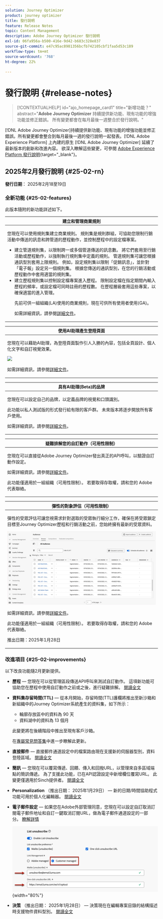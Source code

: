 ```yaml
---
solution: Journey Optimizer
product: journey optimizer
title: 發行說明
feature: Release Notes
topic: Content Management
description: Adobe Journey Optimizer 發行說明
exl-id: 06fa956a-b500-416e-9d42-b683c328e837
source-git-commit: e47c95ac8981356bcfb742105cbf1faa5d53c189
workflow-type: tm+mt
source-wordcount: '768'
ht-degree: 22%

---
```


# 發行說明 {#release-notes}

>[!CONTEXTUALHELP]
>id="ajo_homepage_card1"
>title="新增功能？"
>abstract="**Adobe Journey Optimizer** 持續提供新功能、現有功能的增強功能並修正錯誤。 所有變更都會在每月最後一週整合於發行說明。"

[!DNL Adobe Journey Optimizer]持續提供新功能、現有功能的增強功能並修正錯誤。所有變更都會整合到每月最後一週的發行說明一起發表。[!DNL Adobe Experience Platform] 上內建的原生 [!DNL Adobe Journey Optimizer] 延續了最新版本的創新和改進內容。 欲深入瞭解這些變更，可參閱 [Adobe Experience Platform 發行說明](https://experienceleague.adobe.com/docs/experience-platform/release-notes/latest.html){target="_blank"}。

## 2025年2月發行說明 {#25-02-rn}

<!--
**Early release notes below are subject to change without prior notice until the release availability date**. Links, screens and updated documentation are published at the release date.-->

**發行日期**： 2025年2月18至19日


### 全新功能 {#25-02-features}

此版本隨附的新功能詳述如下。

<table>
<thead>
<tr>
<th><strong>建立和管理商業規則</strong><br/></th>
</tr>
</thead>
<tbody>
<tr>
<td>
<p>您現在可以使用規則集建立商業規則。 規則集是規則群組，可協助您限制行銷活動中傳送的訊息和跨管道的歷程動作，並控制歷程中的設定檔專案。<p>
<p><ul><li>建立管道規則集，以限制跨一或多個管道傳送的訊息數。 將它們套用至行銷活動或歷程動作，以強制執行規則集中定義的規則。 管道規則集可讓您根據通訊型別套用上限規則。 例如，設定規則集以限制「促銷訊息」，並針對「電子報」設定另一個規則集。 根據您傳送的通訊型別，在您的行銷活動或歷程動作中套用適當的規則集。</li>
<li> 建立歷程規則集以控制設定檔專案進入歷程。 限制設定檔在指定期間內輸入歷程的頻率，或設定檔可同時註冊的歷程數。 在歷程層級套用這些專案，以確保適當的進入管理。</li></p>
<p>先前可供一組組織(LA)使用的商業規則，現在可供所有使用者使用(GA)。</p>
<p>如需詳細資訊，請參閱<a href="../configuration/rule-sets.md">詳細文件</a>。</p>
</td>
</tr>
</tbody>
</table>

<table>
<thead>
<tr>
<th><strong>使用AI助理產生登陸頁面</strong><br/></th>
</tr>
</thead>
<tbody>
<tr>
<td>
<p>您現在可以藉助AI助理，為登陸頁面製作引人入勝的內容，包括全頁設計、個人化文字和自訂視覺效果。</p>
<img src="assets/do-not-localize/ai-lp.gif">
<p>如需詳細資訊，請參閱<a href="../content-management/generative-lp.md">詳細文件</a>。</p>
</td>
</tr>
</tbody>
</table>


<table>
<thead>
<tr>
<th><strong>具有AI助理(Beta)的品牌</strong><br/></th>
</tr>
</thead>
<tbody>
<tr>
<td>
<p>您現在可以設定自己的品牌，以定義品牌的視覺和口頭識別。 </p>
<p>此功能以私人測試版的形式發行給有限的客戶群。 未來版本將逐步開放所有客戶使用。</p>
<p>如需詳細資訊，請參閱<a href="../content-management/brands.md">詳細文件</a>。</p>
</td>
</tr>
</tbody>
</table>

<table>
<thead>
<tr>
<th><strong>疑難排解您的自訂動作（可用性限制）</strong><br/></th>
</tr>
</thead>
<tbody>
<tr>
<td>
<p>您現在可以直接從Adobe Journey Optimizer發出真正的API呼叫，以驗證自訂動作設定。 </p>
<p>如需詳細資訊，請參閱<a href="../action/troubleshoot-custom-action.md">詳細文件</a>。</p>
<p> 此功能僅適用於一組組織（可用性限制）。 若要取得存取權，請和您的 Adobe 代表聯絡。</p>
</td>
</tr>
</tbody>
</table>

<table>
<thead>
<tr>
<th><strong>彈性的對象評估（可用性限制）</strong><br/></th>
</tr>
</thead>
<tbody>
<tr>
<td>
<p>彈性的受眾評估可讓您視需求針對選取的受眾執行細分工作，確保在將受眾鎖定目標至Journey Optimizer歷程和行銷活動之前，您始終擁有最新的受眾資料。</p>
<img src="assets/do-not-localize/flexible-audience.gif">
<p>如需詳細資訊，請參閱<a href="../audience/creating-a-segment-definition.md#flexible">詳細文件</a>。</p>
<p>此功能僅適用於一組組織（可用性限制）。 若要取得存取權，請和您的 Adobe 代表聯絡。</p>
<p>推出日期：2025年1月28日</p>
</tr>
</tbody>
</table>
</table>


### 改進項目 {#25-02-improvements}

以下改良功能隨2月更新提供。

* **歷程** — 您現在可以從管理區段傳送API呼叫來測試自訂動作。 這項新功能可協助您在歷程中使用自訂動作之前或之後，進行疑難排解。 [閱讀全文](../action/troubleshoot-custom-action.md)

* **資料集存留時間(TTL)** — 從本月開始，存留時間(TTL)護欄將推出至新沙箱和新組織中的Journey Optimizer系統產生的資料集，如下所示：

   * 輪廓存放區中的資料為 90 天
   * 資料湖中的資料為 13 個月

  此變更將在後續階段中推出至現有客戶沙箱。

  在[專屬常見問答集](../data/datasets-ttl.md#frequently-asked-questions)中進一步瞭解此更新。

<!--* **Playbooks** - You can now create and publish your own Use Case Playbooks in Journey Optimizer.-->

* **直接郵件** — 直接郵件通道設定中的檔案路由現在支援新的伺服器型別，資料登陸區域。 [閱讀全文](../direct-mail/direct-mail-configuration.md#file-routing-configuration)

* **簡訊** — 您現在可以覆寫傳遞、回饋、傳入和回撥URL，以管理來自多區域端點的簡訊傳遞。 為了支援此功能，已在API認證設定中新增欄位覆寫URL。 此變更僅適用於Sinch提供者。 [閱讀全文](../sms/sms-configuration-sinch.md)

* **Personalization** （推出日期： 2025年1月29日） — 新的日期/時間協助程式功能可用於個人化編輯器。 [閱讀全文](../personalization/functions/dates.md)


<!--
* The personalization editor has been enhanced with new capabilities such as Auto-complete, Search, and filtering options. You can also show or hide deprecated attributes.-->


* **電子郵件設定** — 如果您在Adobe外部管理同意，您現在可以設定自訂取消訂閱電子郵件地址和自訂一鍵取消訂閱URL，做為電子郵件通道設定的一部分。 [瞭解詳情](../email/list-unsubscribe.md#custom-managed)

  ![](../email/assets/surface-list-unsubscribe-custom.png){width="80%"}

* **決策** （推出日期： 2025年1月28日） — 決策現在在編輯專案目錄的結構描述時支援物件資料型別。 [閱讀全文](../experience-decisioning/catalogs.md)

